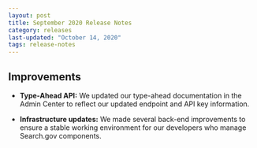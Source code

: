 ```yaml
---
layout: post
title: September 2020 Release Notes
category: releases
last-updated: "October 14, 2020"
tags: release-notes
---
```


## Improvements

* **Type-Ahead API:** We updated our type-ahead documentation in the Admin Center to reflect our updated endpoint and API key information.

* **Infrastructure updates:** We made several back-end improvements to ensure a stable working environment for our developers who manage Search.gov components.
